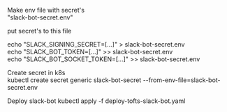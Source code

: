 
Make env file with secret's\
"slack-bot-secret.env"

put secret's to this file

echo "SLACK_SIGNING_SECRET=[...]" > slack-bot-secret.env\
echo "SLACK_BOT_TOKEN=[...]" >> slack-bot-secret.env\
echo "SLACK_BOT_SOCKET_TOKEN=[...]" >> slack-bot-secret.env

Create secret in k8s\
kubectl create secret generic slack-bot-secret --from-env-file=slack-bot-secret.env

Deploy slack-bot
kubectl apply -f deploy-tofts-slack-bot.yaml